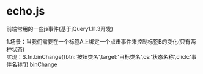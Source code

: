 # echo.js
前端常用的一些js事件(基于jQuery1.11.3开发)

1.场景：当我们需要在一个标签A上绑定一个点击事件来控制标签B的变化(只有两种状态)    
  实现：$.fn.binChange({btn:'按钮类名',target:'目标类名',cs:'状态名称',click:'事件名称'})
  [binChange](http://htmlpreview.github.io/?https://github.com/MrRetro/Echo/blob/master/src/1.给按钮绑定事件.html)
